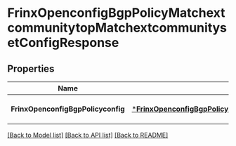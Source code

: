 # FrinxOpenconfigBgpPolicyMatchextcommunitytopMatchextcommunitysetConfigResponse

## Properties
Name | Type | Description | Notes
------------ | ------------- | ------------- | -------------
**FrinxOpenconfigBgpPolicyconfig** | [***FrinxOpenconfigBgpPolicyMatchextcommunitytopMatchextcommunitysetConfig**](frinx.openconfig.bgp.policy.matchextcommunitytop.matchextcommunityset.Config.md) |  | [optional] [default to null]

[[Back to Model list]](../README.md#documentation-for-models) [[Back to API list]](../README.md#documentation-for-api-endpoints) [[Back to README]](../README.md)


